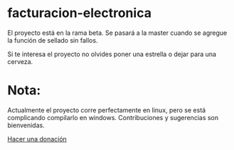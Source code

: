 # facturacion-electronica

El proyecto está en la rama beta. Se pasará a la master cuando se agregue la función de sellado sin fallos.

Si te interesa el proyecto no olvides poner una estrella o dejar para una cerveza.

# Nota:

Actualmente el proyecto corre perfectamente en linux, pero se está complicando compilarlo en windows. Contribuciones y sugerencias son bienvenidas.

[Hacer una donación](https://paypal.me/ulisesten?locale.x=es_XC)
